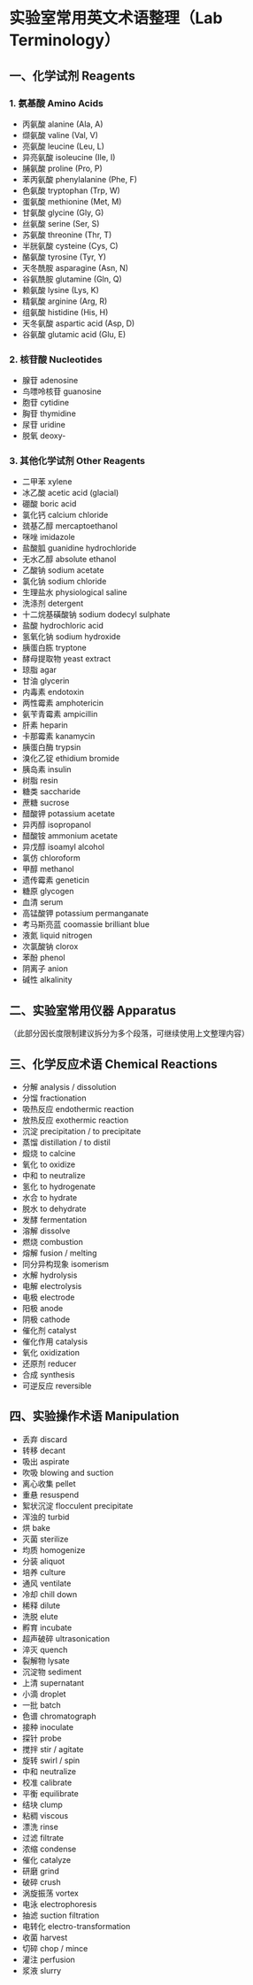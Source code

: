 # 实验室常用英文术语整理（Lab Terminology）

## 一、化学试剂 Reagents

### 1. 氨基酸 Amino Acids
- 丙氨酸 alanine (Ala, A)
- 缬氨酸 valine (Val, V)
- 亮氨酸 leucine (Leu, L)
- 异亮氨酸 isoleucine (Ile, I)
- 脯氨酸 proline (Pro, P)
- 苯丙氨酸 phenylalanine (Phe, F)
- 色氨酸 tryptophan (Trp, W)
- 蛋氨酸 methionine (Met, M)
- 甘氨酸 glycine (Gly, G)
- 丝氨酸 serine (Ser, S)
- 苏氨酸 threonine (Thr, T)
- 半胱氨酸 cysteine (Cys, C)
- 酪氨酸 tyrosine (Tyr, Y)
- 天冬酰胺 asparagine (Asn, N)
- 谷氨酰胺 glutamine (Gln, Q)
- 赖氨酸 lysine (Lys, K)
- 精氨酸 arginine (Arg, R)
- 组氨酸 histidine (His, H)
- 天冬氨酸 aspartic acid (Asp, D)
- 谷氨酸 glutamic acid (Glu, E)

### 2. 核苷酸 Nucleotides
- 腺苷 adenosine
- 鸟嘌呤核苷 guanosine
- 胞苷 cytidine
- 胸苷 thymidine
- 尿苷 uridine
- 脱氧 deoxy-

### 3. 其他化学试剂 Other Reagents
- 二甲苯 xylene
- 冰乙酸 acetic acid (glacial)
- 硼酸 boric acid
- 氯化钙 calcium chloride
- 巯基乙醇 mercaptoethanol
- 咪唑 imidazole
- 盐酸胍 guanidine hydrochloride
- 无水乙醇 absolute ethanol
- 乙酸钠 sodium acetate
- 氯化钠 sodium chloride
- 生理盐水 physiological saline
- 洗涤剂 detergent
- 十二烷基磺酸钠 sodium dodecyl sulphate
- 盐酸 hydrochloric acid
- 氢氧化钠 sodium hydroxide
- 胰蛋白胨 tryptone
- 酵母提取物 yeast extract
- 琼脂 agar
- 甘油 glycerin
- 内毒素 endotoxin
- 两性霉素 amphotericin
- 氨苄青霉素 ampicillin
- 肝素 heparin
- 卡那霉素 kanamycin
- 胰蛋白酶 trypsin
- 溴化乙锭 ethidium bromide
- 胰岛素 insulin
- 树脂 resin
- 糖类 saccharide
- 蔗糖 sucrose
- 醋酸钾 potassium acetate
- 异丙醇 isopropanol
- 醋酸铵 ammonium acetate
- 异戊醇 isoamyl alcohol
- 氯仿 chloroform
- 甲醇 methanol
- 遗传霉素 geneticin
- 糖原 glycogen
- 血清 serum
- 高锰酸钾 potassium permanganate
- 考马斯亮蓝 coomassie brilliant blue
- 液氮 liquid nitrogen
- 次氯酸钠 clorox
- 苯酚 phenol
- 阴离子 anion
- 碱性 alkalinity

## 二、实验室常用仪器 Apparatus
（此部分因长度限制建议拆分为多个段落，可继续使用上文整理内容）

## 三、化学反应术语 Chemical Reactions
- 分解 analysis / dissolution
- 分馏 fractionation
- 吸热反应 endothermic reaction
- 放热反应 exothermic reaction
- 沉淀 precipitation / to precipitate
- 蒸馏 distillation / to distil
- 煅烧 to calcine
- 氧化 to oxidize
- 中和 to neutralize
- 氢化 to hydrogenate
- 水合 to hydrate
- 脱水 to dehydrate
- 发酵 fermentation
- 溶解 dissolve
- 燃烧 combustion
- 熔解 fusion / melting
- 同分异构现象 isomerism
- 水解 hydrolysis
- 电解 electrolysis
- 电极 electrode
- 阳极 anode
- 阴极 cathode
- 催化剂 catalyst
- 催化作用 catalysis
- 氧化 oxidization
- 还原剂 reducer
- 合成 synthesis
- 可逆反应 reversible

## 四、实验操作术语 Manipulation
- 丢弃 discard
- 转移 decant
- 吸出 aspirate
- 吹吸 blowing and suction
- 离心收集 pellet
- 重悬 resuspend
- 絮状沉淀 flocculent precipitate
- 浑浊的 turbid
- 烘 bake
- 灭菌 sterilize
- 均质 homogenize
- 分装 aliquot
- 培养 culture
- 通风 ventilate
- 冷却 chill down
- 稀释 dilute
- 洗脱 elute
- 孵育 incubate
- 超声破碎 ultrasonication
- 淬灭 quench
- 裂解物 lysate
- 沉淀物 sediment
- 上清 supernatant
- 小滴 droplet
- 一批 batch
- 色谱 chromatograph
- 接种 inoculate
- 探针 probe
- 搅拌 stir / agitate
- 旋转 swirl / spin
- 中和 neutralize
- 校准 calibrate
- 平衡 equilibrate
- 结块 clump
- 粘稠 viscous
- 漂洗 rinse
- 过滤 filtrate
- 浓缩 condense
- 催化 catalyze
- 研磨 grind
- 破碎 crush
- 涡旋振荡 vortex
- 电泳 electrophoresis
- 抽滤 suction filtration
- 电转化 electro-transformation
- 收菌 harvest
- 切碎 chop / mince
- 灌注 perfusion
- 浆液 slurry
